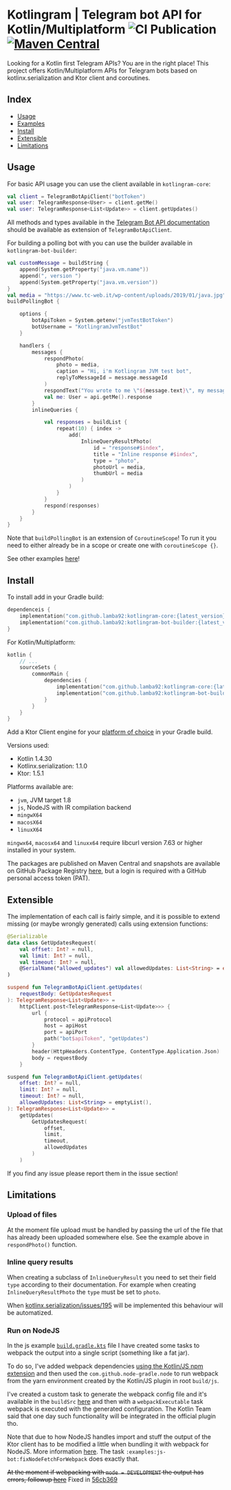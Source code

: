 # Kotlingram | Telegram bot API for Kotlin/Multiplatform ![CI Publication](https://github.com/lamba92/kotlingram/workflows/CI%20Publication/badge.svg) [![Maven Central](https://maven-badges.herokuapp.com/maven-central/com.github.lamba92/kotlingram-core/badge.svg)](https://maven-badges.herokuapp.com/maven-central/com.github.lamba92/kotlingram-core)

Looking for a Kotlin first Telegram APIs? You are in the right place! This project offers Kotlin/Multiplatform APIs for
Telegram bots based on kotlinx.serialization and Ktor client and coroutines.

## Index
 - [Usage](#usage)
 - [Examples](/examples)
 - [Install](#install)
 - [Extensible](#extensible)
 - [Limitations](#limitations)

## Usage
For basic API usage you can use the client available in `kotlingram-core`:
```kotlin
val client = TelegramBotApiClient("botToken")
val user: TelegramResponse<User> = client.getMe()
val user: TelegramResponse<List<Update>> = client.getUpdates()
```
All methods and types available in the [Telegram Bot API documentation](https://core.telegram.org/bots/api) should be available as extension of `TelegramBotApiClient`.

For building a polling bot with you can use the builder available in `kotlingram-bot-builder`: 
```kotlin
val customMessage = buildString {
    append(System.getProperty("java.vm.name"))
    append(", version ")
    append(System.getProperty("java.vm.version"))
}
val media = "https://www.tc-web.it/wp-content/uploads/2019/01/java.jpg"
buildPollingBot {

    options {
        botApiToken = System.getenv("jvmTestBotToken")
        botUsername = "KotlingramJvmTestBot"
    }

    handlers {
        messages {
            respondPhoto(
                photo = media,
                caption = "Hi, i'm Kotlingram JVM test bot",
                replyToMessageId = message.messageId
            )
            respondText("You wrote to me \"${message.text}\", my message is $customMessage")
            val me: User = api.getMe().response
        }
        inlineQueries {

            val responses = buildList {
                repeat(10) { index ->
                    add(
                        InlineQueryResultPhoto(
                            id = "response#$index",
                            title = "Inline response #$index",
                            type = "photo",
                            photoUrl = media,
                            thumbUrl = media
                        )
                    )
                }
            }
            respond(responses)
        }
    }
}
```
Note that `buildPollingBot` is an extension of `CoroutineScope`! To run it you need to either already be in a scope or create one with `coroutineScope {}`.

See other examples [here](/examples)!

## Install
To install add in your Gradle build:

```kotlin
dependenceis {
    implementation("com.github.lamba92:kotlingram-core:{latest_version}")
    implementation("com.github.lamba92:kotlingram-bot-builder:{latest_version}")
}
```
For Kotlin/Multiplatform:

```kotlin
kotlin {
    // ...
    sourceSets {
        commonMain {
            dependencies {
                implementation("com.github.lamba92:kotlingram-core:{latest_version}")
                implementation("com.github.lamba92:kotlingram-bot-builder:{latest_version}")
            }
        }
    }
}
```
Add a Ktor Client engine for your [platform of choice](https://ktor.io/docs/http-client-engines.html) in your Gradle
build.

Versions used:

- Kotlin 1.4.30
- Kotlinx.serialization: 1.1.0
- Ktor: 1.5.1

Platforms available are:
- `jvm`, JVM target 1.8
- `js`, NodeJS with IR compilation backend
- `mingwX64`
- `macosX64`
- `linuxX64`

`mingwx64`, `macosx64` and `linuxx64` require libcurl version 7.63 or higher installed in your system. 

The packages are published on Maven Central and snapshots are available on GitHub Package Registry [here](https://github.com/lamba92?tab=packages&repo_name=kotlingram), but a
login is required with a GitHub personal access token (PAT).

## Extensible

The implementation of each call is fairly simple, and it is possible to extend missing (or maybe wrongly generated)
calls using extension functions:

```kotlin
@Serializable
data class GetUpdatesRequest(
    val offset: Int? = null,
    val limit: Int? = null,
    val timeout: Int? = null,
    @SerialName("allowed_updates") val allowedUpdates: List<String> = emptyList()
)

suspend fun TelegramBotApiClient.getUpdates(
    requestBody: GetUpdatesRequest
): TelegramResponse<List<Update>> =
    httpClient.post<TelegramResponse<List<Update>>> {
        url {
            protocol = apiProtocol
            host = apiHost
            port = apiPort
            path("bot$apiToken", "getUpdates")
        }
        header(HttpHeaders.ContentType, ContentType.Application.Json)
        body = requestBody
    }

suspend fun TelegramBotApiClient.getUpdates(
    offset: Int? = null,
    limit: Int? = null,
    timeout: Int? = null,
    allowedUpdates: List<String> = emptyList(),
): TelegramResponse<List<Update>> =
    getUpdates(
        GetUpdatesRequest(
            offset,
            limit,
            timeout,
            allowedUpdates
        )
    )
```

If you find any issue please report them in the issue section!

## Limitations

### Upload of files

At the moment file upload must be handled by passing the url of the file that has already been uploaded somewhere else. See the example above in `respondPhoto()` function.

### Inline query results

When creating a subclass of `InlineQueryResult` you need to set their field `type` according to their documentation. For example when creating `InlineQueryResultPhoto` the `type` must be set to `photo`.

When [kotlinx.serialization/issues/195](https://github.com/Kotlin/kotlinx.serialization/issues/195) will be implemented this behaviour will be automatized.

### Run on NodeJS

In the js example [`build.gradle.kts`](/examples/js-bot/build.gradle.kts) file I have created some tasks to webpack the output into a single script (something like a fat jar). 

To do so, I've added webpack dependencies [using the Kotlin/JS npm extension](/examples/js-bot/build.gradle.kts#L47-L48) and then used the `com.github.node-gradle.node` to run webpack from the yarn environment created by the Kotlin/JS plugin in root `build/js`. 

I've created a custom task to generate the webpack config file and it's available in the `buildSrc` [here](buildSrc/src/main/kotlin/com/github/lamba92/kotlingram/gradle/tasks/GenerateWebpackConfig.kt) and then with a `webpackExecutable` task webpack is executed with the generated configuration. The Kotlin Team said that one day such functionality will be integrated in the official plugin tho.

Note that due to how NodeJS handles import and stuff the output of the Ktor client has to be modified a little when bundling it with webpack for NodeJS. More information [here](https://youtrack.jetbrains.com/issue/KTOR-2124). The task `:examples:js-bot:fixNodeFetchForWebpack` does exactly that.

~~At the moment if webpacking with `mode = DEVELOPMENT` the output has errors, followup [here](https://youtrack.jetbrains.com/issue/KTOR-2202)~~ Fixed in [56cb369](https://github.com/lamba92/kotlingram/commit/56cb369eae10117a67f79f20ec3f1bc02beeaa53)

